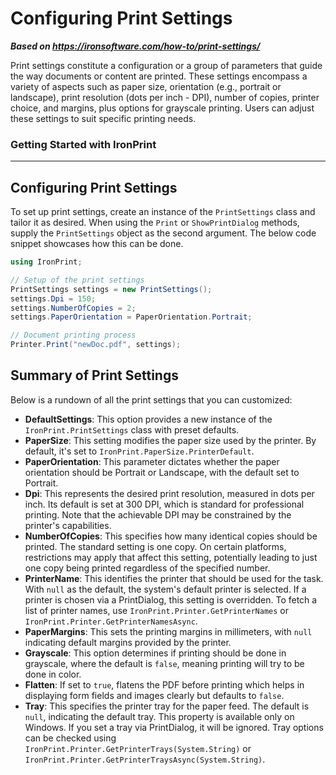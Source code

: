 # Configuring Print Settings

***Based on <https://ironsoftware.com/how-to/print-settings/>***


Print settings constitute a configuration or a group of parameters that guide the way documents or content are printed. These settings encompass a variety of aspects such as paper size, orientation (e.g., portrait or landscape), print resolution (dots per inch - DPI), number of copies, printer choice, and margins, plus options for grayscale printing. Users can adjust these settings to suit specific printing needs.

### Getting Started with IronPrint

---

## Configuring Print Settings

To set up print settings, create an instance of the `PrintSettings` class and tailor it as desired. When using the `Print` or `ShowPrintDialog` methods, supply the `PrintSettings` object as the second argument. The below code snippet showcases how this can be done.

```cs
using IronPrint;

// Setup of the print settings
PrintSettings settings = new PrintSettings();
settings.Dpi = 150;
settings.NumberOfCopies = 2;
settings.PaperOrientation = PaperOrientation.Portrait;

// Document printing process
Printer.Print("newDoc.pdf", settings);
```

## Summary of Print Settings

Below is a rundown of all the print settings that you can customized:

- **DefaultSettings**: This option provides a new instance of the `IronPrint.PrintSettings` class with preset defaults.
- **PaperSize**: This setting modifies the paper size used by the printer. By default, it's set to `IronPrint.PaperSize.PrinterDefault`.
- **PaperOrientation**: This parameter dictates whether the paper orientation should be Portrait or Landscape, with the default set to Portrait.
- **Dpi**: This represents the desired print resolution, measured in dots per inch. Its default is set at 300 DPI, which is standard for professional printing. Note that the achievable DPI may be constrained by the printer's capabilities.
- **NumberOfCopies**: This specifies how many identical copies should be printed. The standard setting is one copy. On certain platforms, restrictions may apply that affect this setting, potentially leading to just one copy being printed regardless of the specified number.
- **PrinterName**: This identifies the printer that should be used for the task. With `null` as the default, the system's default printer is selected. If a printer is chosen via a PrintDialog, this setting is overridden. To fetch a list of printer names, use `IronPrint.Printer.GetPrinterNames` or `IronPrint.Printer.GetPrinterNamesAsync`.
- **PaperMargins**: This sets the printing margins in millimeters, with `null` indicating default margins provided by the printer.
- **Grayscale**: This option determines if printing should be done in grayscale, where the default is `false`, meaning printing will try to be done in color.
- **Flatten**: If set to `true`, flatens the PDF before printing which helps in displaying form fields and images clearly but defaults to `false`.
- **Tray**: This specifies the printer tray for the paper feed. The default is `null`, indicating the default tray. This property is available only on Windows. If you set a tray via PrintDialog, it will be ignored. Tray options can be checked using `IronPrint.Printer.GetPrinterTrays(System.String)` or `IronPrint.Printer.GetPrinterTraysAsync(System.String)`.